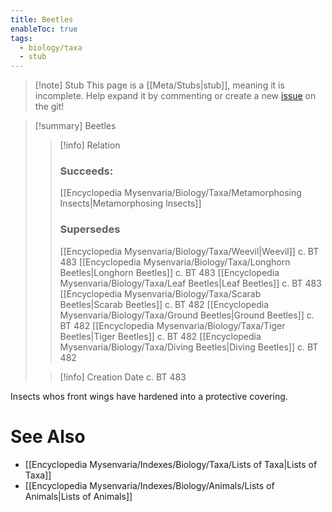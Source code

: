 ```yaml
---
title: Beetles
enableToc: true
tags:
  - biology/taxa
  - stub
---
```


> [!note] Stub
> This page is a [[Meta/Stubs|stub]], meaning it is incomplete. Help expand it by commenting or create a new [issue](https://github.com/RagtimeGal/quartz--encyclopedia-mysenvaria/issues/new/choose) on the git!


> [!summary] Beetles
> > [!info] Relation
> > ### Succeeds:
> > [[Encyclopedia Mysenvaria/Biology/Taxa/Metamorphosing Insects|Metamorphosing Insects]]
> > ### Supersedes 
> > [[Encyclopedia Mysenvaria/Biology/Taxa/Weevil|Weevil]] c. BT 483
> > [[Encyclopedia Mysenvaria/Biology/Taxa/Longhorn Beetles|Longhorn Beetles]] c. BT 483
> > [[Encyclopedia Mysenvaria/Biology/Taxa/Leaf Beetles|Leaf Beetles]] c. BT 483
> > [[Encyclopedia Mysenvaria/Biology/Taxa/Scarab Beetles|Scarab Beetles]] c. BT 482
> > [[Encyclopedia Mysenvaria/Biology/Taxa/Ground Beetles|Ground Beetles]] c. BT 482
> > [[Encyclopedia Mysenvaria/Biology/Taxa/Tiger Beetles|Tiger Beetles]] c. BT 482
> > [[Encyclopedia Mysenvaria/Biology/Taxa/Diving Beetles|Diving Beetles]] c. BT 482
>
> > [!info] Creation Date
> > c. BT 483

Insects whos front wings have hardened into a protective covering.

# See Also
- [[Encyclopedia Mysenvaria/Indexes/Biology/Taxa/Lists of Taxa|Lists of Taxa]]
- [[Encyclopedia Mysenvaria/Indexes/Biology/Animals/Lists of Animals|Lists of Animals]]

